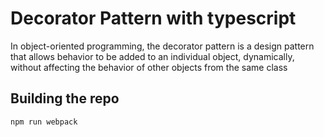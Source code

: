 # Decorator Pattern with typescript

In object-oriented programming, the decorator pattern is a design pattern that allows behavior to be added to an individual object, dynamically, without affecting the behavior of other objects from the same class

## Building the repo

```sh
npm run webpack
```